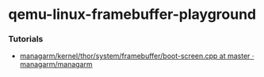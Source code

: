 qemu-linux-framebuffer-playground
=================================
### Tutorials
- [managarm/kernel/thor/system/framebuffer/boot-screen.cpp at master · managarm/managarm](https://github.com/managarm/managarm/blob/master/kernel/thor/system/framebuffer/boot-screen.cpp)

